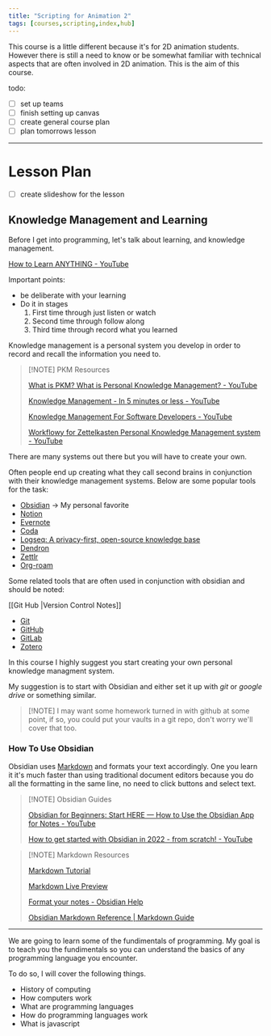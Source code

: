 ```yaml
---
title: "Scripting for Animation 2"
tags: [courses,scripting,index,hub]
---
```


This course is a little different because it's for 2D animation students. However there is still a need to know or be somewhat familiar with technical aspects that are often involved in 2D animation. This is the aim of this course.

todo:
- [ ] set up teams
- [ ] finish setting up canvas
- [ ] create general course plan
- [ ] plan tomorrows lesson

---

# Lesson Plan

- [ ] create slideshow for the lesson

## Knowledge Management and Learning

Before I get into programming, let's talk about learning, and knowledge management.

[How to Learn ANYTHING - YouTube](https://www.youtube.com/watch?v=brffDCE5hXs)

Important points:
- be deliberate with your learning
- Do it in stages
	1. First time through just listen or watch
	2. Second time through follow along
	3. Third time through record what you learned

Knowledge management is a personal system you develop in order to record and recall the information you need to.

>[!NOTE] PKM Resources
>
>[What is PKM? What is Personal Knowledge Management? - YouTube](https://www.youtube.com/watch?v=Q2WBHyqRsxA)
>
>[Knowledge Management - In 5 minutes or less - YouTube](https://www.youtube.com/watch?v=k3jo7oWzUUc)
>
>[Knowledge Management For Software Developers - YouTube](https://www.youtube.com/watch?v=C5ycVOMaiwU)
>
>[Workflowy for Zettelkasten Personal Knowledge Management system - YouTube](https://www.youtube.com/watch?v=5ReeIrqvEAo)

There are many systems out there but you will have to create your own.

Often people end up creating what they call second brains in conjunction with their knowledge management systems. Below are some popular tools for the task:

- [Obsidian](https://obsidian.md/) -> My personal favorite
- [Notion](https://www.notion.so/)
- [Evernote](https://evernote.com/)
- [Coda](https://coda.io/)
- [Logseq: A privacy-first, open-source knowledge base](https://logseq.com/)
- [Dendron](https://www.dendron.so/)
- [Zettlr](https://www.zettlr.com/)
- [Org-roam](https://www.orgroam.com/)

Some related tools that are often used in conjunction with obsidian and should be noted:

[[Git Hub |Version Control Notes]]

- [Git](https://git-scm.com/)
- [GitHub](https://github.com/)
- [GitLab](https://about.gitlab.com/)
- [Zotero](https://www.zotero.org/)

In this course I highly suggest you start creating your own personal knowledge managment system.

My suggestion is to start with Obsidian and either set it up with *git* or *google drive* or something similar.

>[!NOTE] I may want some homework turned in with github at some point, if so, you could put your vaults in a git repo, don't worry we'll cover that too.

### How To Use Obsidian

Obsidian uses [Markdown](https://www.markdownguide.org/) and formats your text accordingly. One you learn it it's much faster than using traditional document editors because you do all the formatting in the same line, no need to click buttons and select text.

>[!NOTE] Obsidian Guides
>
>[Obsidian for Beginners: Start HERE — How to Use the Obsidian App for Notes - YouTube](https://www.youtube.com/watch?v=QgbLb6QCK88&t=1s)
>
>[How to get started with Obsidian in 2022 - from scratch! - YouTube](https://www.youtube.com/watch?v=OUrOfIqvGS4)

>[!NOTE] Markdown Resources
>
>[Markdown Tutorial](https://www.markdowntutorial.com/)
>
>[Markdown Live Preview](https://markdownlivepreview.com/)
>
>[Format your notes - Obsidian Help](https://help.obsidian.md/How+to/Format+your+notes)
>
>[Obsidian Markdown Reference | Markdown Guide](https://www.markdownguide.org/tools/obsidian/)






---

We are going to learn some of the fundimentals of programming. My goal is to teach you the fundimentals so you can understand the basics of any programming language you encounter.



To do so, I will cover the following things. 

- History of computing
- How computers work
- What are programming languages
- How do programming languages work
- What is javascript



